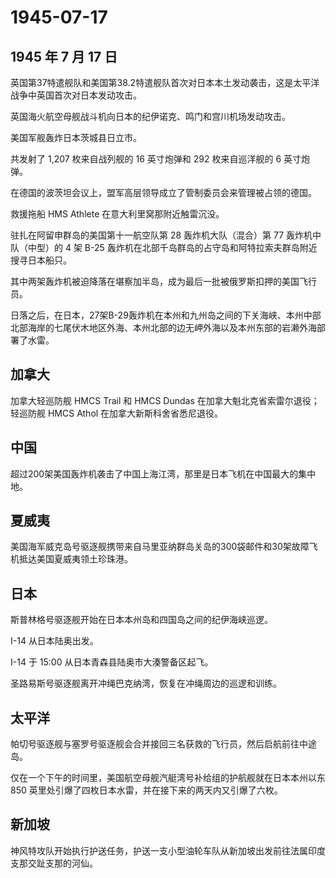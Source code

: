 # 1945-07-17

## 1945 年 7 月 17 日

英国第37特遣舰队和美国第38.2特遣舰队首次对日本本土发动袭击，这是太平洋战争中英国首次对日本发动攻击。

英国海火航空母舰战斗机向日本的纪伊诺克、鸣门和宫川机场发动攻击。

美国军舰轰炸日本茨城县日立市。

共发射了 1,207 枚来自战列舰的 16 英寸炮弹和 292 枚来自巡洋舰的 6
英寸炮弹。

在德国的波茨坦会议上，盟军高层领导成立了管制委员会来管理被占领的德国。

救援拖船 HMS Athlete 在意大利里窝那附近触雷沉没。

驻扎在阿留申群岛的美国第十一航空队第 28 轰炸机大队（混合）第 77
轰炸机中队（中型）的 4 架 B-25
轰炸机在北部千岛群岛的占守岛和阿特拉索夫群岛附近搜寻日本船只。

其中两架轰炸机被迫降落在堪察加半岛，成为最后一批被俄罗斯扣押的美国飞行员。

日落之后，在日本，27架B-29轰炸机在本州和九州岛之间的下关海峡、本州中部北部海岸的七尾伏木地区外海、本州北部的边无岬外海以及本州东部的岩濑外海部署了水雷。

## 加拿大

加拿大轻巡防舰 HMCS Trail 和 HMCS Dundas
在加拿大魁北克省索雷尔退役；轻巡防舰 HMCS Athol
在加拿大新斯科舍省悉尼退役。

## 中国

超过200架美国轰炸机袭击了中国上海江湾，那里是日本飞机在中国最大的集中地。

## 夏威夷

美国海军威克岛号驱逐舰携带来自马里亚纳群岛关岛的300袋邮件和30架故障飞机抵达美国夏威夷领土珍珠港。

## 日本

斯普林格号驱逐舰开始在日本本州岛和四国岛之间的纪伊海峡巡逻。

I-14 从日本陆奥出发。

I-14 于 15:00 从日本青森县陆奥市大湊警备区起飞。

圣路易斯号驱逐舰离开冲绳巴克纳湾，恢复在冲绳周边的巡逻和训练。

## 太平洋

帕切号驱逐舰与塞罗号驱逐舰会合并接回三名获救的飞行员，然后启航前往中途岛。

仅在一个下午的时间里，美国航空母舰汽艇湾号补给组的护航舰就在日本本州以东
850 英里处引爆了四枚日本水雷，并在接下来的两天内又引爆了六枚。

## 新加坡

神风特攻队开始执行护送任务，护送一支小型油轮车队从新加坡出发前往法属印度支那交趾支那的河仙。

